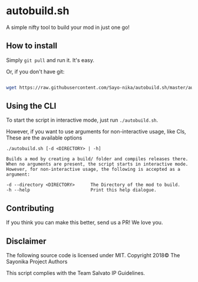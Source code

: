 # autobuild.sh

A simple nifty tool to build your mod in just one go!

## How to install

Simply `git pull` and run it. It's easy.

Or, if you don't have git:

```sh

wget https://raw.githubusercontent.com/Sayo-nika/autobuild.sh/master/autobuild.sh && bash autobuild.sh

````

## Using the CLI

To start the script in interactive mode, just run `./autobuild.sh`. 

However, if you want to use arguments for non-interactive usage, like CIs, These are the available options

```text
./autobuild.sh [-d <DIRECTORY> | -h]

Builds a mod by creating a build/ folder and compiles releases there.
When no arguments are present, the script starts in interactive mode.
However, for non-interactive usage, the following is accepted as a argument:

-d --directory <DIRECTORY>      The Directory of the mod to build.
-h --help                       Print this help dialogue.
```

## Contributing

If you think you can make this better, send us a PR! We love you.

## Disclaimer

The following source code is licensed under MIT. Copyright 2018&copy; The Sayonika Project Authors

This script complies with the Team Salvato IP Guidelines.
